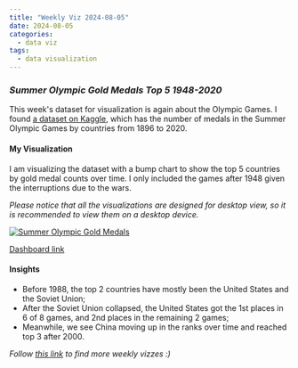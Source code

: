 ```yaml
---
title: "Weekly Viz 2024-08-05"
date: 2024-08-05
categories:
  - data viz
tags:
  - data visualization
---
```


### *Summer Olympic Gold Medals Top 5 1948-2020*

This week's dataset for visualization is again about the Olympic Games. I found [a dataset on Kaggle](https://www.kaggle.com/datasets/ramontanoeiro/summer-olympic-medals-1986-2020), which has the number of medals in the Summer Olympic Games by countries from 1896 to 2020.   

#### My Visualization

I am visualizing the dataset with a bump chart to show the top 5 countries by gold medal counts over time. I only included the games after 1948 given the interruptions due to the wars.  

*Please notice that all the visualizations are designed for desktop view, so it is recommended to view them on a desktop device.*  

<div class='tableauPlaceholder' id='viz1722916608464' style='position: relative'>
  <noscript><a href='#'>
    <img alt='Summer Olympic Gold Medals ' src='https:&#47;&#47;public.tableau.com&#47;static&#47;images&#47;20&#47;20240805SummerOlympicGoldMedals&#47;SummerOlympicGoldMedals&#47;1_rss.png' style='border: none' />
  </a></noscript>
  <object class='tableauViz'  style='display:none;'>
    <param name='host_url' value='https%3A%2F%2Fpublic.tableau.com%2F' />
    <param name='embed_code_version' value='3' />
    <param name='site_root' value='' />
    <param name='name' value='20240805SummerOlympicGoldMedals&#47;SummerOlympicGoldMedals' />
    <param name='tabs' value='no' />
    <param name='toolbar' value='yes' />
    <param name='static_image' value='https:&#47;&#47;public.tableau.com&#47;static&#47;images&#47;20&#47;20240805SummerOlympicGoldMedals&#47;SummerOlympicGoldMedals&#47;1.png' />
    <param name='animate_transition' value='yes' />
    <param name='display_static_image' value='yes' />
    <param name='display_spinner' value='yes' />
    <param name='display_overlay' value='yes' />
    <param name='display_count' value='yes' />
    <param name='language' value='en-US' />
    <param name='filter' value='publish=yes' />
  </object></div>         
  <script type='text/javascript'>       
    var divElement = document.getElementById('viz1722916608464');      
    var vizElement = divElement.getElementsByTagName('object')[0];         
    if ( divElement.offsetWidth > 800 ) { vizElement.style.width='800px';vizElement.style.height='627px';} else if ( divElement.offsetWidth > 500 ) { vizElement.style.width='800px';vizElement.style.height='627px';} else { vizElement.style.width='100%';vizElement.style.height='727px';}              
    var scriptElement = document.createElement('script');         
    scriptElement.src = 'https://public.tableau.com/javascripts/api/viz_v1.js';    
    vizElement.parentNode.insertBefore(scriptElement, vizElement);            
  </script>

[Dashboard link](https://public.tableau.com/views/20240805SummerOlympicGoldMedals/SummerOlympicGoldMedals?:language=en-US&publish=yes&:sid=&:redirect=auth&:display_count=n&:origin=viz_share_link)
  
#### Insights
* Before 1988, the top 2 countries have mostly been the United States and the Soviet Union;
* After the Soviet Union collapsed, the United States got the 1st places in 6 of 8 games, and 2nd places in the remaining 2 games;
* Meanwhile, we see China moving up in the ranks over time and reached top 3 after 2000.  
  
*Follow [this link](https://yudong-94.github.io/personal-website/project/WeeklyViz2024/) to find more weekly vizzes :)*
